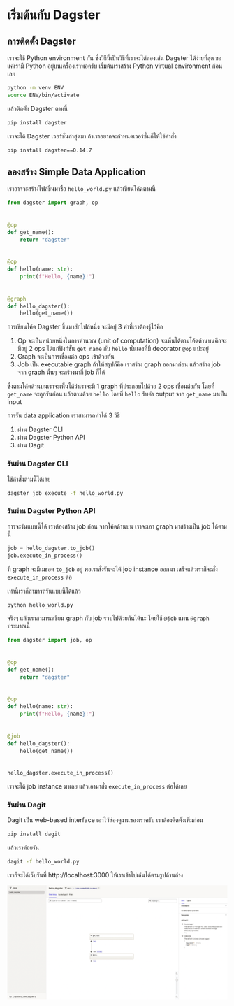 # เริ่มต้นกับ Dagster

## การติดตั้ง Dagster

เราจะใช้ Python environment กัน ซึ่งวิธีนี้เป็นวิธีที่เราจะได้ลองเล่น Dagster ได้ง่ายที่สุด ขอแค่เรามี Python อยู่บนเครื่องเราพอครับ เริ่มต้นเราสร้าง Python virtual environment ก่อนเลย

```sh
python -m venv ENV
source ENV/bin/activate
```

แล้วติดตั้ง Dagster ตามนี้

```sh
pip install dagster
```

เราจะได้ Dagster เวอร์ชั่นล่าสุดมา ถ้าเราอยากจะกำหนดเวอร์ชั่นก็ให้ใช้คำสั่ง

```sh
pip install dagster==0.14.7
```

## ลองสร้าง Simple Data Application

เราอาจจะสร้างไฟล์ขึ้นมาชื่อ `hello_world.py` แล้วเขียนโค้ดตามนี้

```py
from dagster import graph, op


@op
def get_name():
    return "dagster"


@op
def hello(name: str):
    print(f"Hello, {name}!")


@graph
def hello_dagster():
    hello(get_name())
```

การเขียนโค้ด Dagster ขึ้นมาสักไฟล์หนึ่ง จะมีอยู่ 3 คำที่เราต้องรู้ไว้คือ

1. Op จะเป็นหน่วยหนึ่งในการคำนวณ (unit of computation) จะเห็นได้ตามโค้ดด้านบนคือจะมีอยู่ 2 ops ได้แก่ฟังก์ชั่น `get_name` กับ `hello` นั่นเองที่มี decorator `@op` แปะอยู่
1. Graph จะเป็นการเชื่อมต่อ ops เข้าด้วยกัน
1. Job เป็น executable graph ถ้าให้สรุปก็คือ เราสร้าง graph ออกมาก่อน แล้วสร้าง job จาก graph นั้นๆ จะสร้างมากี่ job ก็ได้

ซึ่งตามโค้ดด้านบนเราจะเห็นได้ว่าเราจะมี 1 graph ที่ประกอบไปด้วย 2 ops เชื่อมต่อกัน โดยที่ `get_name` จะถูกรันก่อน แล้วตามด้วย `hello` โดยที่ `hello` รับค่า output จาก `get_name` มาเป็น input

การรัน data application เราสามารถทำได้ 3 วิธี

1. ผ่าน Dagster CLI
1. ผ่าน Dagster Python API
1. ผ่าน Dagit

### รันผ่าน Dagster CLI

ใช้คำสั่งตามนี้ได้เลย

```sh
dagster job execute -f hello_world.py
```

### รันผ่าน Dagster Python API

การจะรันแบบนี้ได้ เราต้องสร้าง job ก่อน จากโค้ดด้านบน เราจะเอา graph มาสร้างเป็น job ได้ตามนี้

```py
job = hello_dagster.to_job()
job.execute_in_process()
```

ที่ graph จะมีเมธอด `to_job` อยู่ พอเราสั่งรันจะได้ job instance ออกมา เสร็จแล้วเราก็จะสั่ง `execute_in_process` ต่อ

เท่านี้เราก็สามารถรันแบบนี้ได้แล้ว

```sh
python hello_world.py
```

จริงๆ แล้วเราสามารถเขียน graph กับ job รวบไปด้วยกันได้นะ โดยใช้ `@job` แทน `@graph` ประมาณนี้

```py
from dagster import job, op


@op
def get_name():
    return "dagster"


@op
def hello(name: str):
    print(f"Hello, {name}!")


@job
def hello_dagster():
    hello(get_name())


hello_dagster.execute_in_process()
```

เราจะได้ job instance มาเลย แล้วเอามาสั่ง `execute_in_process` ต่อได้เลย

### รันผ่าน Dagit

Dagit เป็น web-based interface เอาไว้ส่องดูงานของเราครับ เราต้องติดตั้งเพิ่มก่อน

```sh
pip install dagit
```

แล้วเราค่อยรัน

```sh
dagit -f hello_world.py
```

เราก็จะได้เว็บรันที่ http://localhost:3000 ให้เราเข้าไปเล่นได้ตามรูปด้านล่าง

![Dagit UI](./img/dagit-ui.png)